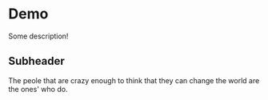 # Demo
Some description!

## Subheader
The peole that are crazy enough to think that they can change the world are the ones' who do. 
